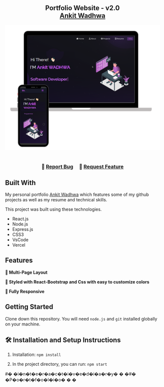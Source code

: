 <h2 align="center">
  Portfolio Website - v2.0<br/>
  <a href="https://ankitwadhwa1402.github.io/Portfolio/" target="_parent">Ankit Wadhwa</a>
</h2>
<div align="center">
  <img alt="Demo" src="./Images/readme-img1.png" />
</div>

<br/>

<h3 align="center">
    🔹
    <a href="https://github.com/Ankitwadhwa1402/Portfolio/issues">Report Bug</a> &nbsp; &nbsp;
    🔹
    <a href="https://github.com/Ankitwadhwa1402/Portfolio/issues">Request Feature</a>
</h3>

## Built With

My personal portfolio <a href="https://ankitwadhwa1402.github.io/Portfolio/" target="_blank">Ankit Wadhwa</a> which features some of my github projects as well as my resume and technical skills.<br/>

This project was built using these technologies.

- React.js
- Node.js
- Express.js
- CSS3
- VsCode
- Vercel

## Features

**📖 Multi-Page Layout**

**🎨 Styled with React-Bootstrap and Css with easy to customize colors**

**📱 Fully Responsive**

## Getting Started

Clone down this repository. You will need `node.js` and `git` installed globally on your machine.

## 🛠 Installation and Setup Instructions

1. Installation: `npm install`

2. In the project directory, you can run: `npm start`

#� �i�n�t�e�r�a�c�t�i�v�e�d�i�a�r�y�
�
�#� �P�o�r�t�f�o�l�i�o�
�
�
